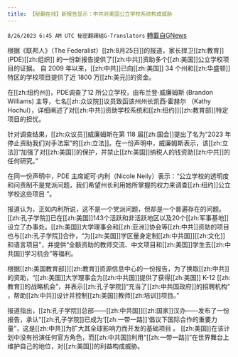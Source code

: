 ```yaml
---
title: 【秘翻在线】新报告显示：中共对美国公立学校系统构成威胁
---
```

`8/26/2023 6:45 AM UTC 秘密翻譯組G-Translators` [轉載自GNews](https://gnews.org/articles/1600878)

根据《联邦人》（The Federalist）[[zh:8月25日]]的报道，家长捍卫[[zh:教育]] (PDE)[[zh:组织]] 的一份新报告提供了[[zh:中共]]资助多个[[zh:美国]]公立学校项目的证据。 自 2009 年以来，[[zh:中共]]已向[[zh:美国]] 34 个州和[[zh:华盛顿]]特区的学校项目提供了近 1800 万[[zh:美元]]的资金。

在[[zh:纽约州]]，PDE调查了12 所公立学校，由布兰登·威廉姆斯 (Brandon Williams) 主导，七名[[zh:众议院]]议员致函该州州长凯西·霍赫尔 （Kathy Hochul），详细阐述了对[[zh:中共]]资助学校系统和[[zh:纽约]][[zh:教育部]]特定项目的担忧。

针对调查结果，[[zh:众议员]]威廉姆斯在第 118 届[[zh:国会]]提出了名为“2023 年停止资助我们对手法案”的[[zh:立法]]。在一份声明中，威廉姆斯表示，该[[zh:立法]]“加强了对[[zh:美国]]的保护，并禁止[[zh:美国]]纳税人的钱资助[[zh:中共]]的任何研究。”

在同一份声明中，PDE 主席妮可·内利（Nicole Neily）表示：“公立学校的透明度和问责制不是党派问题，我们希望州长利用她所掌握的权力来调查[[zh:纽约]]公立学校这些项目 ”。

报道认为，正如内利所说，这不是一个党派问题，但却是一个普遍存在的问题。[[zh:孔子学院]]已在[[zh:美国]]143个活跃和非活跃地区以及20个[[zh:军事基地]]设立了办事处。[[zh:美国]]大学理事会和[[zh:亚洲]]协会等[[zh:中共]]资助的项目也与[[zh:孔子学院]]合作，“为[[zh:美国]]学区量身定制[[zh:中共国]][[zh:文化]]和语言项目”，并提供“全额资助的教师交流、中文项目和[[zh:美国]]学生去[[zh:中共国]]学习机会”等福利。

根据[[zh:美国教育部]][[zh:教育]]资源信息中心的一份报告，为了换取[[zh:中共]]的资助，“[[zh:美国]]大学理事会为[[zh:中共国]]提供了获得[[zh:美国]] K-12 [[zh:教育]]的战略机会”，并表示[[zh:孔子学院]]“充当了[[zh:中共国政府]]的招聘机构” ，帮助[[zh:中共]]设计并控制[[zh:美国]]教师[[zh:培训]]项目。”

报道指出，[[zh:孔子学院]]总部——[[zh:中共国]][[zh:国家]]汉办——发布了一份报告，承认“[[zh:孔子学院]]已成为‘[[zh:一带一路]]’倡议下国际合作的重要力量”，这是[[zh:中共]]为扩大其全球影响力而开发的基础项目 。 [[zh:美国]]在该计划中没有扮演任何官方角色，而[[zh:中共国]]利用“[[zh:一带一路]]”在世界舞台上维护自己的地位，对[[zh:美国]]的利益构成威胁。
